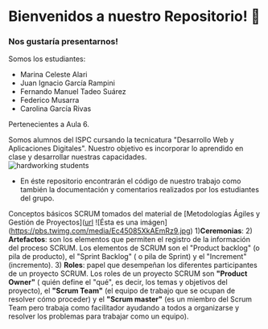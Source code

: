 



<h1> Bienvenidos a nuestro Repositorio!  &#129409 </h1>
  
 <h3>  Nos gustaría presentarnos! </h3> 
  
  Somos los estudiantes:
  - Marina Celeste Alari
  - Juan Ignacio García Rampini
  - Fernando Manuel Tadeo Suárez
  - Federico Musarra 
  - Carolina García Rivas
  
  Pertenecientes a Aula 6. 
  
  
 Somos alumnos del ISPC cursando la tecnicatura "Desarrollo Web y Aplicaciones Digitales". Nuestro objetivo es incorporar lo aprendido en clase y desarrollar nuestras capacidades.  
  ![hardworking students](https://user-images.githubusercontent.com/106404328/172562213-1633de4f-60e1-441d-9310-9cd1c8bd5614.gif)

  
  
  - En éste repositorio encontrarán el código de nuestro trabajo como también la documentación y comentarios realizados por los estudiantes del grupo.
  
  
Conceptos básicos SCRUM tomados del material de [Metodologías Ágiles y Gestión de Proyectos]([url](https://acceso.ispc.edu.ar/mod/book/view.php?id=22421)
![Ésta es una imágen] (https://pbs.twimg.com/media/Ec45085XkAEmRz9.jpg) 1)**Ceremonias**: 
2) **Artefactos**: son los elementos que permiten el registro de la información del proceso SCRUM. Los elementos de SCRUM son el "Product backlog" (o pila de producto), el "Sprint Backlog" ( o pila de Sprint) y el "Increment" (incremento).
3) **Roles**: papel que desempeñan los diferentes participantes de un proyecto SCRUM. Los roles de un proyecto SCRUM son **"Product Owner"** ( quién define el "qué", es decir, los temas y objetivos del proyecto), el **"Scrum Team"** (el equipo de trabajo que se ocupan de resolver cómo proceder) y el **"Scrum master"** (es un miembro del Scrum Team pero trabaja como facilitador ayudando a todos a organizarse y resolver los problemas para trabajar como un equipo). 

